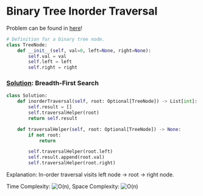 # Binary Tree Inorder Traversal

Problem can be found in [here](https://leetcode.com/problems/binary-tree-inorder-traversal/)!

```python
# Definition for a binary tree node.
class TreeNode:
    def __init__(self, val=0, left=None, right=None):
        self.val = val
        self.left = left
        self.right = right
```

### [Solution](/Binary%20Tree/94-BinaryTreeInorderTraversal/solution.py): Breadth-First Search

```python
class Solution:
    def inorderTraversal(self, root: Optional[TreeNode]) -> List[int]:
        self.result = []
        self.traversalHelper(root)
        return self.result

    def traversalHelper(self, root: Optional[TreeNode]) -> None:
        if not root:
            return

        self.traversalHelper(root.left)
        self.result.append(root.val)
        self.traversalHelper(root.right)
```

Explanation: In-order traversal visits left node → root → right node.

Time Complexity: ![O(n)](<https://latex.codecogs.com/svg.image?\inline&space;O(n)>), Space Complexity: ![O(n)](<https://latex.codecogs.com/svg.image?\inline&space;O(n)>)
